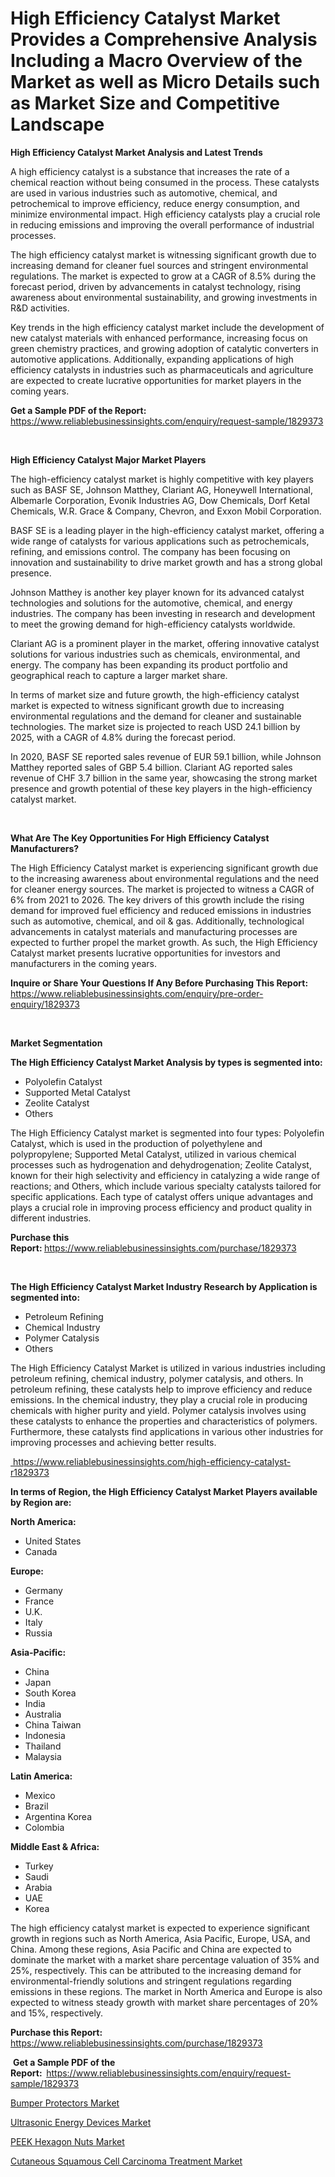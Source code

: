 <p><h1>High Efficiency Catalyst Market Provides a Comprehensive Analysis Including a Macro Overview of the Market as well as Micro Details such as Market Size and Competitive Landscape</h1></p><p><strong>High Efficiency Catalyst Market Analysis and Latest Trends</strong></p>
<p><p>A high efficiency catalyst is a substance that increases the rate of a chemical reaction without being consumed in the process. These catalysts are used in various industries such as automotive, chemical, and petrochemical to improve efficiency, reduce energy consumption, and minimize environmental impact. High efficiency catalysts play a crucial role in reducing emissions and improving the overall performance of industrial processes.</p><p>The high efficiency catalyst market is witnessing significant growth due to increasing demand for cleaner fuel sources and stringent environmental regulations. The market is expected to grow at a CAGR of 8.5% during the forecast period, driven by advancements in catalyst technology, rising awareness about environmental sustainability, and growing investments in R&D activities.</p><p>Key trends in the high efficiency catalyst market include the development of new catalyst materials with enhanced performance, increasing focus on green chemistry practices, and growing adoption of catalytic converters in automotive applications. Additionally, expanding applications of high efficiency catalysts in industries such as pharmaceuticals and agriculture are expected to create lucrative opportunities for market players in the coming years.</p></p>
<p><strong>Get a Sample PDF of the Report:&nbsp;</strong> <a href="https://www.reliablebusinessinsights.com/enquiry/request-sample/1829373">https://www.reliablebusinessinsights.com/enquiry/request-sample/1829373</a></p>
<p>&nbsp;</p>
<p><strong>High Efficiency Catalyst Major Market Players</strong></p>
<p><p>The high-efficiency catalyst market is highly competitive with key players such as BASF SE, Johnson Matthey, Clariant AG, Honeywell International, Albemarle Corporation, Evonik Industries AG, Dow Chemicals, Dorf Ketal Chemicals, W.R. Grace & Company, Chevron, and Exxon Mobil Corporation.</p><p>BASF SE is a leading player in the high-efficiency catalyst market, offering a wide range of catalysts for various applications such as petrochemicals, refining, and emissions control. The company has been focusing on innovation and sustainability to drive market growth and has a strong global presence.</p><p>Johnson Matthey is another key player known for its advanced catalyst technologies and solutions for the automotive, chemical, and energy industries. The company has been investing in research and development to meet the growing demand for high-efficiency catalysts worldwide.</p><p>Clariant AG is a prominent player in the market, offering innovative catalyst solutions for various industries such as chemicals, environmental, and energy. The company has been expanding its product portfolio and geographical reach to capture a larger market share.</p><p>In terms of market size and future growth, the high-efficiency catalyst market is expected to witness significant growth due to increasing environmental regulations and the demand for cleaner and sustainable technologies. The market size is projected to reach USD 24.1 billion by 2025, with a CAGR of 4.8% during the forecast period.</p><p>In 2020, BASF SE reported sales revenue of EUR 59.1 billion, while Johnson Matthey reported sales of GBP 5.4 billion. Clariant AG reported sales revenue of CHF 3.7 billion in the same year, showcasing the strong market presence and growth potential of these key players in the high-efficiency catalyst market.</p></p>
<p>&nbsp;</p>
<p><strong>What Are The Key Opportunities For High Efficiency Catalyst Manufacturers?</strong></p>
<p><p>The High Efficiency Catalyst market is experiencing significant growth due to the increasing awareness about environmental regulations and the need for cleaner energy sources. The market is projected to witness a CAGR of 6% from 2021 to 2026. The key drivers of this growth include the rising demand for improved fuel efficiency and reduced emissions in industries such as automotive, chemical, and oil & gas. Additionally, technological advancements in catalyst materials and manufacturing processes are expected to further propel the market growth. As such, the High Efficiency Catalyst market presents lucrative opportunities for investors and manufacturers in the coming years.</p></p>
<p><strong>Inquire or Share Your Questions If Any Before Purchasing This Report:</strong> <a href="https://www.reliablebusinessinsights.com/enquiry/pre-order-enquiry/1829373">https://www.reliablebusinessinsights.com/enquiry/pre-order-enquiry/1829373</a></p>
<p>&nbsp;</p>
<p><strong>Market Segmentation</strong></p>
<p><strong>The High Efficiency Catalyst Market Analysis by types is segmented into:</strong></p>
<p><ul><li>Polyolefin Catalyst</li><li>Supported Metal Catalyst</li><li>Zeolite Catalyst</li><li>Others</li></ul></p>
<p><p>The High Efficiency Catalyst market is segmented into four types: Polyolefin Catalyst, which is used in the production of polyethylene and polypropylene; Supported Metal Catalyst, utilized in various chemical processes such as hydrogenation and dehydrogenation; Zeolite Catalyst, known for their high selectivity and efficiency in catalyzing a wide range of reactions; and Others, which include various specialty catalysts tailored for specific applications. Each type of catalyst offers unique advantages and plays a crucial role in improving process efficiency and product quality in different industries.</p></p>
<p><strong>Purchase this Report:&nbsp;</strong><a href="https://www.reliablebusinessinsights.com/purchase/1829373">https://www.reliablebusinessinsights.com/purchase/1829373</a></p>
<p>&nbsp;</p>
<p><strong>The High Efficiency Catalyst Market Industry Research by Application is segmented into:</strong></p>
<p><ul><li>Petroleum Refining</li><li>Chemical Industry</li><li>Polymer Catalysis</li><li>Others</li></ul></p>
<p><p>The High Efficiency Catalyst Market is utilized in various industries including petroleum refining, chemical industry, polymer catalysis, and others. In petroleum refining, these catalysts help to improve efficiency and reduce emissions. In the chemical industry, they play a crucial role in producing chemicals with higher purity and yield. Polymer catalysis involves using these catalysts to enhance the properties and characteristics of polymers. Furthermore, these catalysts find applications in various other industries for improving processes and achieving better results.</p></p>
<p><a href="https://www.reliablebusinessinsights.com/high-efficiency-catalyst-r1829373">&nbsp;https://www.reliablebusinessinsights.com/high-efficiency-catalyst-r1829373</a></p>
<p><strong>In terms of Region, the High Efficiency Catalyst Market Players available by Region are:</strong></p>
<p>
    <p> <strong> North America: </strong>
        <ul>
            <li>United States</li>
            <li>Canada</li>
        </ul>
        </p> 
    <p> <strong> Europe: </strong>
        <ul>
            <li>Germany</li>
            <li>France</li>
            <li>U.K.</li>
            <li>Italy</li>
            <li>Russia</li>
        </ul>
        </p> 
    <p> <strong> Asia-Pacific: </strong>
        <ul>
            <li>China</li>
            <li>Japan</li>
            <li>South Korea</li>
            <li>India</li>
            <li>Australia</li>
            <li>China Taiwan</li>
            <li>Indonesia</li>
            <li>Thailand</li>
            <li>Malaysia</li>
        </ul>
        </p> 
    <p> <strong> Latin America: </strong>
        <ul>
            <li>Mexico</li>
            <li>Brazil</li>
            <li>Argentina Korea</li>
            <li>Colombia</li>
        </ul>
        </p> 
    <p> <strong> Middle East & Africa: </strong>
        <ul>
            <li>Turkey</li>
            <li>Saudi</li>
            <li>Arabia</li>
            <li>UAE</li>
            <li>Korea</li>
        </ul>
    </p>
    </p>
<p><p>The high efficiency catalyst market is expected to experience significant growth in regions such as North America, Asia Pacific, Europe, USA, and China. Among these regions, Asia Pacific and China are expected to dominate the market with a market share percentage valuation of 35% and 25%, respectively. This can be attributed to the increasing demand for environmental-friendly solutions and stringent regulations regarding emissions in these regions. The market in North America and Europe is also expected to witness steady growth with market share percentages of 20% and 15%, respectively.</p></p>
<p><strong>Purchase this Report: </strong><a href="https://www.reliablebusinessinsights.com/purchase/1829373">https://www.reliablebusinessinsights.com/purchase/1829373</a></p>
<p>&nbsp;<strong>Get a Sample PDF of the Report:&nbsp;&nbsp;</strong><a href="https://www.reliablebusinessinsights.com/enquiry/request-sample/1829373">https://www.reliablebusinessinsights.com/enquiry/request-sample/1829373</a></p>
<p><strong></strong></p>
<p><p><a href="https://github.com/widyafarer/Market-Research-Report-List-1/blob/main/bumper-protectors-market.md">Bumper Protectors Market</a></p><p><a href="https://www.linkedin.com/pulse/ultrasonic-energy-devices-market-outlook-forecast-from-oh6ve">Ultrasonic Energy Devices Market</a></p><p><a href="https://github.com/nyahMertz1928/Market-Research-Report-List-1/blob/main/peek-hexagon-nuts-market.md">PEEK Hexagon Nuts Market</a></p><p><a href="https://www.linkedin.com/pulse/cutaneous-squamous-cell-carcinoma-treatment-market-forecast-9xz3e">Cutaneous Squamous Cell Carcinoma Treatment Market</a></p></p>